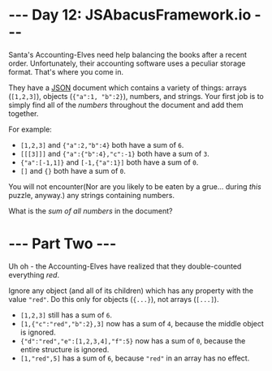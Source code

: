﻿# --- Day 12: JSAbacusFramework.io ---

Santa's Accounting-Elves need help balancing the books after a recent order.  Unfortunately, their accounting software uses a peculiar storage format.  That's where you come in.

They have a [JSON](http://json.org/) document which contains a variety of things: arrays (```[1,2,3]```), objects (```{"a":1, "b":2}```), numbers, and strings.  Your first job is to simply find all of the *numbers* throughout the document and add them together.

For example:


* ```[1,2,3]``` and ```{"a":2,"b":4}``` both have a sum of ```6```.
* ```[[[3]]]``` and ```{"a":{"b":4},"c":-1}``` both have a sum of ```3```.
* ```{"a":[-1,1]}``` and ```[-1,{"a":1}]``` both have a sum of ```0```.
* ```[]``` and ```{}``` both have a sum of ```0```.


You will not encounter(Nor are you likely to be eaten by a grue... during *this* puzzle, anyway.) any strings containing numbers.

What is the *sum of all numbers* in the document?

# --- Part Two ---

Uh oh - the Accounting-Elves have realized that they double-counted everything *red*.

Ignore any object (and all of its children) which has any property with the value ```"red"```.  Do this only for objects (```{...}```), not arrays (```[...]```).


* ```[1,2,3]``` still has a sum of ```6```.
* ```[1,{"c":"red","b":2},3]``` now has a sum of ```4```, because the middle object is ignored.
* ```{"d":"red","e":[1,2,3,4],"f":5}``` now has a sum of ```0```, because the entire structure is ignored.
* ```[1,"red",5]``` has a sum of ```6```, because ```"red"``` in an array has no effect.
